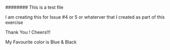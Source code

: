 ######## This is a test file 


I am creating this for Issue #4 or 5 or whaterver that I created as part of this exercise

Thank You !    Cheers!!!

My Favourite color is Blue & Black
